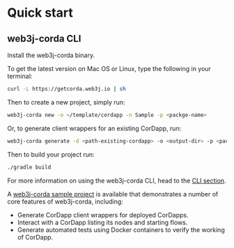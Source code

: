 Quick start
===========

web3j-corda CLI
---------

Install the web3j-corda binary.

To get the latest version on Mac OS or Linux, type the following in your terminal:

```bash
curl -L https://getcorda.web3j.io | sh
```

Then to create a new project, simply run:

```zsh
web3j-corda new -o ~/template/cordapp -n Sample -p <packge-name>
```

Or, to generate client wrappers for an existing CorDapp, run:

```zsh
web3j-corda generate -d <path-existing-cordapp> -o <output-dir> -p <packge-name>
```

Then to build your project run:

```zsh
./gradle build
```

For more information on using the web3j-corda CLI, head to the [CLI section](command_line_tools.md).

A [web3j-corda sample project](https://gitlab.com/web3j/corda-samples) is available that demonstrates a number of core features of web3j-corda, including:

* Generate CorDapp client wrappers for deployed CorDapps.
* Interact with a CorDapp listing its nodes and starting flows.
* Generate automated tests using Docker containers to verify the working of CorDapp. 
